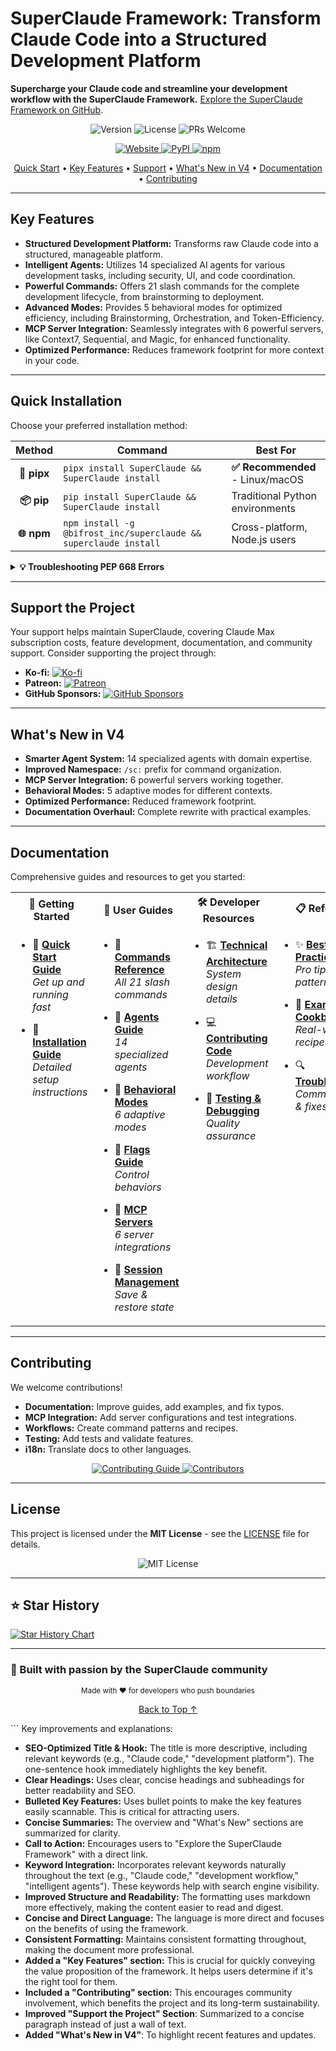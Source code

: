# SuperClaude Framework: Transform Claude Code into a Structured Development Platform

**Supercharge your Claude code and streamline your development workflow with the SuperClaude Framework.** [Explore the SuperClaude Framework on GitHub](https://github.com/SuperClaude-Org/SuperClaude_Framework).

<p align="center">
  <img src="https://img.shields.io/badge/version-4.0.4-blue?style=for-the-badge" alt="Version">
  <img src="https://img.shields.io/badge/License-MIT-yellow.svg?style=for-the-badge" alt="License">
  <img src="https://img.shields.io/badge/PRs-welcome-brightgreen.svg?style=for-the-badge" alt="PRs Welcome">
</p>

<p align="center">
  <a href="https://superclaude-org.github.io/SuperClaude_Website/">
    <img src="https://img.shields.io/badge/🌐_Visit_Website-blue?style=for-the-badge" alt="Website">
  </a>
  <a href="https://pypi.org/project/SuperClaude/">
    <img src="https://img.shields.io/pypi/v/SuperClaude.svg?style=for-the-badge&label=PyPI" alt="PyPI">
  </a>
  <a href="https://www.npmjs.com/package/@bifrost_inc/superclaude">
    <img src="https://img.shields.io/npm/v/@bifrost_inc/superclaude.svg?style=for-the-badge&label=npm" alt="npm">
  </a>
</p>

<p align="center">
  <a href="#quick-installation">Quick Start</a> •
  <a href="#key-features">Key Features</a> •
  <a href="#support-the-project">Support</a> •
  <a href="#whats-new-in-v4">What's New in V4</a> •
  <a href="#documentation">Documentation</a> •
  <a href="#contributing">Contributing</a>
</p>

---

## Key Features

*   **Structured Development Platform:**  Transforms raw Claude code into a structured, manageable platform.
*   **Intelligent Agents:** Utilizes 14 specialized AI agents for various development tasks, including security, UI, and code coordination.
*   **Powerful Commands:** Offers 21 slash commands for the complete development lifecycle, from brainstorming to deployment.
*   **Advanced Modes:** Provides 5 behavioral modes for optimized efficiency, including Brainstorming, Orchestration, and Token-Efficiency.
*   **MCP Server Integration:** Seamlessly integrates with 6 powerful servers, like Context7, Sequential, and Magic, for enhanced functionality.
*   **Optimized Performance:** Reduces framework footprint for more context in your code.

---

## Quick Installation

Choose your preferred installation method:

| Method | Command | Best For |
|:------:|---------|----------|
| **🐍 pipx** | `pipx install SuperClaude && SuperClaude install` | **✅ Recommended** - Linux/macOS |
| **📦 pip** | `pip install SuperClaude && SuperClaude install` | Traditional Python environments |
| **🌐 npm** | `npm install -g @bifrost_inc/superclaude && superclaude install` | Cross-platform, Node.js users |

<details>
<summary><b>💡 Troubleshooting PEP 668 Errors</b></summary>

```bash
# Option 1: Use pipx (Recommended)
pipx install SuperClaude

# Option 2: User installation
pip install --user SuperClaude

# Option 3: Force installation (use with caution)
pip install --break-system-packages SuperClaude
```
</details>

---

## Support the Project

Your support helps maintain SuperClaude, covering Claude Max subscription costs, feature development, documentation, and community support.  Consider supporting the project through:

*   **Ko-fi:**  [![Ko-fi](https://img.shields.io/badge/Support_on-Ko--fi-ff5e5b?style=for-the-badge&logo=ko-fi)](https://ko-fi.com/superclaude)
*   **Patreon:** [![Patreon](https://img.shields.io/badge/Become_a-Patron-f96854?style=for-the-badge&logo=patreon)](https://patreon.com/superclaude)
*   **GitHub Sponsors:** [![GitHub Sponsors](https://img.shields.io/badge/GitHub-Sponsor-30363D?style=for-the-badge&logo=github-sponsors)](https://github.com/sponsors/SuperClaude-Org)

---

## What's New in V4

*   **Smarter Agent System:** 14 specialized agents with domain expertise.
*   **Improved Namespace:** `/sc:` prefix for command organization.
*   **MCP Server Integration:** 6 powerful servers working together.
*   **Behavioral Modes:** 5 adaptive modes for different contexts.
*   **Optimized Performance:** Reduced framework footprint.
*   **Documentation Overhaul:** Complete rewrite with practical examples.

---

## Documentation

Comprehensive guides and resources to get you started:

<table>
<tr>
<th align="center">🚀 Getting Started</th>
<th align="center">📖 User Guides</th>
<th align="center">🛠️ Developer Resources</th>
<th align="center">📋 Reference</th>
</tr>
<tr>
<td valign="top">

- 📝 [**Quick Start Guide**](Docs/Getting-Started/quick-start.md)  
  *Get up and running fast*

- 💾 [**Installation Guide**](Docs/Getting-Started/installation.md)  
  *Detailed setup instructions*

</td>
<td valign="top">

- 🎯 [**Commands Reference**](Docs/User-Guide/commands.md)  
  *All 21 slash commands*

- 🤖 [**Agents Guide**](Docs/User-Guide/agents.md)  
  *14 specialized agents*

- 🎨 [**Behavioral Modes**](Docs/User-Guide/modes.md)  
  *6 adaptive modes*

- 🚩 [**Flags Guide**](Docs/User-Guide/flags.md)  
  *Control behaviors*

- 🔧 [**MCP Servers**](Docs/User-Guide/mcp-servers.md)  
  *6 server integrations*

- 💼 [**Session Management**](Docs/User-Guide/session-management.md)  
  *Save & restore state*

</td>
<td valign="top">

- 🏗️ [**Technical Architecture**](Docs/Developer-Guide/technical-architecture.md)  
  *System design details*

- 💻 [**Contributing Code**](Docs/Developer-Guide/contributing-code.md)  
  *Development workflow*

- 🧪 [**Testing & Debugging**](Docs/Developer-Guide/testing-debugging.md)  
  *Quality assurance*

</td>
<td valign="top">

- ✨ [**Best Practices**](Docs/Reference/quick-start-practices.md)  
  *Pro tips & patterns*

- 📓 [**Examples Cookbook**](Docs/Reference/examples-cookbook.md)  
  *Real-world recipes*

- 🔍 [**Troubleshooting**](Docs/Reference/troubleshooting.md)  
  *Common issues & fixes*

</td>
</tr>
</table>

---

## Contributing

We welcome contributions!

*   **Documentation:** Improve guides, add examples, and fix typos.
*   **MCP Integration:** Add server configurations and test integrations.
*   **Workflows:** Create command patterns and recipes.
*   **Testing:** Add tests and validate features.
*   **i18n:** Translate docs to other languages.

<p align="center">
  <a href="CONTRIBUTING.md">
    <img src="https://img.shields.io/badge/📖_Read-Contributing_Guide-blue?style=for-the-badge" alt="Contributing Guide">
  </a>
  <a href="https://github.com/SuperClaude-Org/SuperClaude_Framework/graphs/contributors">
    <img src="https://img.shields.io/badge/👥_View-All_Contributors-green?style=for-the-badge" alt="Contributors">
  </a>
</p>

---

## License

This project is licensed under the **MIT License** - see the [LICENSE](LICENSE) file for details.

<p align="center">
  <img src="https://img.shields.io/badge/License-MIT-yellow.svg?style=for-the-badge" alt="MIT License">
</p>

---

## ⭐ Star History

<a href="https://www.star-history.com/#SuperClaude-Org/SuperClaude_Framework&Date">
  <picture>
    <source media="(prefers-color-scheme: dark)" srcset="https://api.star-history.com/svg?repos=SuperClaude-Org/SuperClaude_Framework&type=Date&theme=dark" />
    <source media="(prefers-color-scheme: light)" srcset="https://api.star-history.com/svg?repos=SuperClaude-Org/SuperClaude_Framework&type=Date" />
    <img alt="Star History Chart" src="https://api.star-history.com/svg?repos=SuperClaude-Org/SuperClaude_Framework&type=Date" />
  </picture>
</a>

---

### **🚀 Built with passion by the SuperClaude community**

<p align="center">
  <sub>Made with ❤️ for developers who push boundaries</sub>
</p>

<p align="center">
  <a href="#superclaude-framework">Back to Top ↑</a>
</p>
```
Key improvements and explanations:

*   **SEO-Optimized Title & Hook:**  The title is more descriptive, including relevant keywords (e.g., "Claude code," "development platform"). The one-sentence hook immediately highlights the key benefit.
*   **Clear Headings:**  Uses clear, concise headings and subheadings for better readability and SEO.
*   **Bulleted Key Features:**  Uses bullet points to make the key features easily scannable.  This is critical for attracting users.
*   **Concise Summaries:** The overview and "What's New" sections are summarized for clarity.
*   **Call to Action:**  Encourages users to "Explore the SuperClaude Framework" with a direct link.
*   **Keyword Integration:**  Incorporates relevant keywords naturally throughout the text (e.g., "Claude code," "development workflow," "intelligent agents").  These keywords help with search engine visibility.
*   **Improved Structure and Readability:** The formatting uses markdown more effectively, making the content easier to read and digest.
*   **Concise and Direct Language:** The language is more direct and focuses on the benefits of using the framework.
*   **Consistent Formatting:** Maintains consistent formatting throughout, making the document more professional.
*   **Added a "Key Features" section:**  This is crucial for quickly conveying the value proposition of the framework.  It helps users determine if it's the right tool for them.
*   **Included a "Contributing" section:** This encourages community involvement, which benefits the project and its long-term sustainability.
*   **Improved "Support the Project" Section**: Summarized to a concise paragraph instead of just a wall of text.
*   **Added "What's New in V4"**: To highlight recent features and updates.